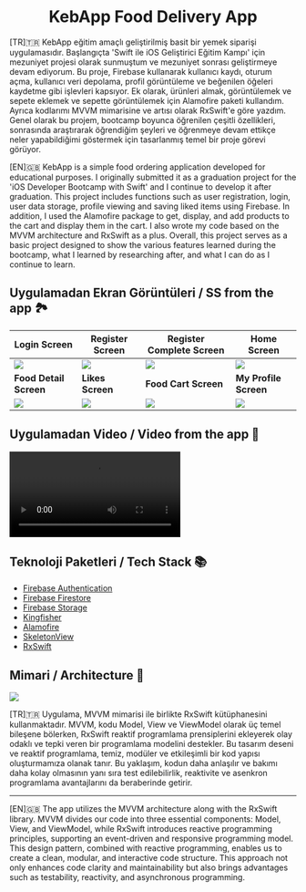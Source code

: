 <h1 align="center">
    KebApp Food Delivery App
</h1>

[TR]🇹🇷
KebApp eğitim amaçlı geliştirilmiş basit bir yemek siparişi uygulamasıdır. Başlangıçta 'Swift ile iOS Geliştirici Eğitim Kampı' için mezuniyet projesi olarak sunmuştum ve mezuniyet sonrası geliştirmeye devam ediyorum. Bu proje, Firebase kullanarak kullanıcı kaydı, oturum açma, kullanıcı veri depolama, profil görüntüleme ve beğenilen öğeleri kaydetme gibi işlevleri kapsıyor. Ek olarak, ürünleri almak, görüntülemek ve sepete eklemek ve sepette görüntülemek için Alamofire paketi kullandım. Ayrıca kodlarımı MVVM mimarisine ve artısı olarak RxSwift'e göre yazdım. Genel olarak bu projem, bootcamp boyunca öğrenilen çeşitli özellikleri, sonrasında araştırarak öğrendiğim şeyleri ve öğrenmeye devam ettikçe neler yapabildiğimi göstermek için tasarlanmış temel bir proje görevi görüyor.

[EN]🇬🇧
KebApp is a simple food ordering application developed for educational purposes. I originally submitted it as a graduation project for the 'iOS Developer Bootcamp with Swift' and I continue to develop it after graduation. This project includes functions such as user registration, login, user data storage, profile viewing and saving liked items using Firebase. In addition, I used the Alamofire package to get, display, and add products to the cart and display them in the cart. I also wrote my code based on the MVVM architecture and RxSwift as a plus. Overall, this project serves as a basic project designed to show the various features learned during the bootcamp, what I learned by researching after, and what I can do as I continue to learn.

## Uygulamadan Ekran Görüntüleri / SS from the app 🏞

| **Login Screen**       | **Register Screen** | **Register Complete Screen** | **Home Screen**       |
|------------------------|---------------------|------------------------------|-----------------------|
|<img src="https://github.com/mehmetfurkansakiz/iOS-KebApp-Food-Delivery-App/assets/62005335/fd09694c-1c35-4a9c-8cad-9014af2702d9"/>|<img src="https://github.com/mehmetfurkansakiz/iOS-KebApp-Food-Delivery-App/assets/62005335/e02d12bb-cf60-40c6-88f0-2b7fd41133ad"/>|<img src="https://github.com/mehmetfurkansakiz/iOS-KebApp-Food-Delivery-App/assets/62005335/7bdcdc34-146a-4e8f-89bb-4ffbc6ae235a"/>|<img src="https://github.com/mehmetfurkansakiz/iOS-KebApp-Food-Delivery-App/assets/62005335/3f1cfc71-199e-4f16-8c81-179787e04c0e"/>|
| **Food Detail Screen** | **Likes Screen**    | **Food Cart Screen**         | **My Profile Screen** |
|<img src="https://github.com/mehmetfurkansakiz/iOS-KebApp-Food-Delivery-App/assets/62005335/9e303da7-5387-45d6-af9b-bfdebf650113"/>|<img src="https://github.com/mehmetfurkansakiz/iOS-KebApp-Food-Delivery-App/assets/62005335/d89a3f81-262e-4830-b1d7-5e512dd0a31b"/>|<img src="https://github.com/mehmetfurkansakiz/iOS-KebApp-Food-Delivery-App/assets/62005335/36f2ca00-d779-44cb-bf8e-8d22cb41534a"/>|<img src="https://github.com/mehmetfurkansakiz/iOS-KebApp-Food-Delivery-App/assets/62005335/5f7606fd-600e-4f73-a4d3-f8f7e51ef37b"/>|

## Uygulamadan Video / Video from the app 📱
<div> 
  <video src='https://github.com/mehmetfurkansakiz/iOS-KebApp-Food-Delivery-App/assets/62005335/c28f7b85-2cb3-4894-94a2-958a893a56d1'/>
</div>

## Teknoloji Paketleri / Tech Stack 📚

* [Firebase Authentication](https://firebase.google.com/docs/auth)
* [Firebase Firestore](https://firebase.google.com/docs/firestore)
* [Firebase Storage](https://firebase.google.com/docs/storage)
* [Kingfisher](https://github.com/onevcat/Kingfisher)
* [Alamofire](https://github.com/Alamofire/Alamofire)
* [SkeletonView](https://github.com/Juanpe/SkeletonView)
* [RxSwift](https://github.com/ReactiveX/RxSwift)

## Mimari / Architecture 📐
<div>
  <img src="https://github.com/mehmetfurkansakiz/iOS-KebApp-Food-Delivery-App/assets/62005335/ad25f86b-99de-44a4-a590-b02b73760752"/>
</div>

[TR]🇹🇷
Uygulama, MVVM mimarisi ile birlikte RxSwift kütüphanesini kullanmaktadır. MVVM, kodu Model, View ve ViewModel olarak üç temel bileşene bölerken, RxSwift reaktif programlama prensiplerini ekleyerek olay odaklı ve tepki veren bir programlama modelini destekler. Bu tasarım deseni ve reaktif programlama, temiz, modüler ve etkileşimli bir kod yapısı oluşturmamıza olanak tanır. Bu yaklaşım, kodun daha anlaşılır ve bakımı daha kolay olmasının yanı sıra test edilebilirlik, reaktivite ve asenkron programlama avantajlarını da beraberinde getirir.

---
[EN]🇬🇧
The app utilizes the MVVM architecture along with the RxSwift library. MVVM divides our code into three essential components: Model, View, and ViewModel, while RxSwift introduces reactive programming principles, supporting an event-driven and responsive programming model. This design pattern, combined with reactive programming, enables us to create a clean, modular, and interactive code structure. This approach not only enhances code clarity and maintainability but also brings advantages such as testability, reactivity, and asynchronous programming.
